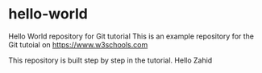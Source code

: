 # hello-world
Hello World repository for Git tutorial
This is an example repository for the Git tutoial on https://www.w3schools.com

This repository is built step by step in the tutorial.
Hello Zahid
